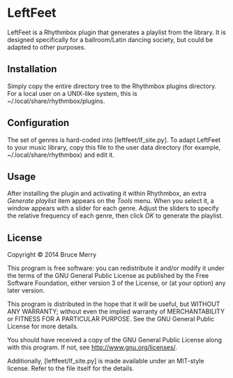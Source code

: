 LeftFeet
========

LeftFeet is a Rhythmbox plugin that generates a playlist from the library. It
is designed specifically for a ballroom/Latin dancing society, but could be
adapted to other purposes.

Installation
------------
Simply copy the entire directory tree to the Rhythmbox plugins directory. For
a local user on a UNIX-like system, this is ~/.local/share/rhythmbox/plugins.

Configuration
-------------
The set of genres is hard-coded into [leftfeet/lf\_site.py]. To adapt LeftFeet
to your music library, copy this file to the user data directory (for example,
~/.local/share/rhythmbox) and edit it.

Usage
-----
After installing the plugin and activating it within Rhythmbox, an extra
*Generate playlist* item appears on the *Tools* menu. When you select it, a
window appears with a slider for each genre. Adjust the sliders to specify the
relative frequency of each genre, then click *OK* to generate the playlist.

License
-------
Copyright © 2014 Bruce Merry

This program is free software: you can redistribute it and/or modify
it under the terms of the GNU General Public License as published by
the Free Software Foundation, either version 3 of the License, or
(at your option) any later version.

This program is distributed in the hope that it will be useful,
but WITHOUT ANY WARRANTY; without even the implied warranty of
MERCHANTABILITY or FITNESS FOR A PARTICULAR PURPOSE.  See the
GNU General Public License for more details.

You should have received a copy of the GNU General Public License
along with this program.  If not, see <http://www.gnu.org/licenses/>.

Additionally, [leftfeet/lf\_site.py] is made available under an MIT-style
license. Refer to the file itself for the details.
